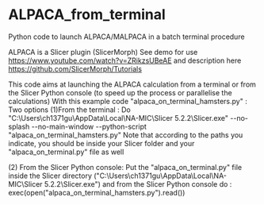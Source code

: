 # ALPACA_from_terminal
Python code to launch ALPACA/MALPACA in a batch terminal procedure

ALPACA is a Slicer plugin (SlicerMorph)
See demo for use https://www.youtube.com/watch?v=ZRikzsUBeAE
and description here https://github.com/SlicerMorph/Tutorials

This code aims at launching the ALPACA calculation from a terminal or from the Slicer Python console (to speed up the process or parallelise the calculations)
With this example code "alpaca_on_terminal_hamsters.py" :
Two options
(1)From the terminal : 
Do
"C:\Users\ch1371gu\AppData\Local\NA-MIC\Slicer 5.2.2\Slicer.exe" --no-splash --no-main-window --python-script "alpaca_on_terminal_hamsters.py"
Note that according to the paths you indicate, you should be inside your Slicer folder and your "alpaca_on_terminal.py" file as well 

(2) From the Slicer Python console: 
Put the "alpaca_on_terminal.py" file inside the Slicer directory ("C:\Users\ch1371gu\AppData\Local\NA-MIC\Slicer 5.2.2\Slicer.exe")
and from the Slicer Python console do : 
exec(open("alpaca_on_terminal_hamsters.py").read())
